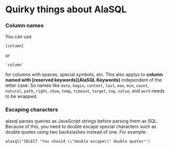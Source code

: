# Quirky things about AlaSQL

### Column names

You can use

    [column] 

or 

    `column` 

for columns with spaces, special symbols, etc. This also applys to **column named with [reserved keywords](AlaSQL Keywords)** independent of the letter case. So names like `date`, `begin`, `content`, `last`, `max`, `min`, `count`, `natural`, `path`, `right`, `show`, `temp`, `timeout`, `target`, `top`, `value`, and `work` needs to be wrapped.

### Escaping characters

alasql parses queries as JavaScript strings before parsing them as SQL. Because of this, you need to double escape special characters such as double quotes using two backslashes instead of one. For example:

    alasql('SELECT "You should \\"double escape\\" double quotes"')
